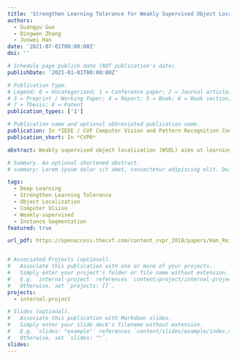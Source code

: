 ```yaml
---
title: 'Strengthen Learning Tolerance for Weakly Supervised Object Localization'
authors:
  - Guangyu Guo
  - Dingwen Zhang
  - Junwei Han
date: '2021-07-01T00:00:00Z'
doi: ''

# Schedule page publish date (NOT publication's date).
publishDate: '2021-01-01T00:00:00Z'

# Publication type.
# Legend: 0 = Uncategorized; 1 = Conference paper; 2 = Journal article;
# 3 = Preprint / Working Paper; 4 = Report; 5 = Book; 6 = Book section;
# 7 = Thesis; 8 = Patent
publication_types: ['1']

# Publication name and optional abbreviated publication name.
publication: In *IEEE / CVF Computer Vision and Pattern Recognition Conference*
publication_short: In *CVPR*

abstract: Weakly supervised object localization (WSOL) aims at learning to localize objects of interest by only using the image-level labels as the supervision. While numerous efforts have been made in this field, recent approaches still suffer from two challenges one is the part domination issue while the other is the learning robustness issue. Specifically, the former makes the localizer prone to the local discriminative object regions rather than the desired whole object, and the latter makes the localizer over-sensitive to the variations of the input images so that one can hardly obtain localization results robust to the arbitrary visual stimulus. To solve these issues, we propose a novel framework to strengthen the learning tolerance, referred to as SLT-Net, for WSOL. Specifically, we consider two-fold learning tolerance strengthening mechanisms. One is the semantic tolerance strengthening mechanism, which allows the localizer to make mistakes for classifying similar semantics so that it will not concentrate too much on the discriminative local regions. The other is the visual stimuli tolerance strengthening mechanism, which enforces the localizer to be robust to different image transformations so that the prediction quality will not be sensitive to each specific input image. Finally, we implement comprehensive experimental comparisons on two widely-used datasets CUB and ILSVRC2012, which demonstrate the effectiveness of our proposed approach.

# Summary. An optional shortened abstract.
# summary: Lorem ipsum dolor sit amet, consectetur adipiscing elit. Duis posuere tellus ac convallis placerat. Proin tincidunt magna sed ex sollicitudin condimentum.

tags:
  - Deep Learning
  - Strengthen Learning Tolerance
  - Object Localization
  - Computer Vision
  - Weakly-supervised
  - Instance Segmentation
featured: true

url_pdf: https://openaccess.thecvf.com/content_cvpr_2018/papers/Han_Reinforcement_Cutting-Agent_Learning_CVPR_2018_paper.pdf


# Associated Projects (optional).
#   Associate this publication with one or more of your projects.
#   Simply enter your project's folder or file name without extension.
#   E.g. `internal-project` references `content/project/internal-project/index.md`.
#   Otherwise, set `projects: []`.
projects:
  - internal-project

# Slides (optional).
#   Associate this publication with Markdown slides.
#   Simply enter your slide deck's filename without extension.
#   E.g. `slides: "example"` references `content/slides/example/index.md`.
#   Otherwise, set `slides: ""`.
slides:
---
```

